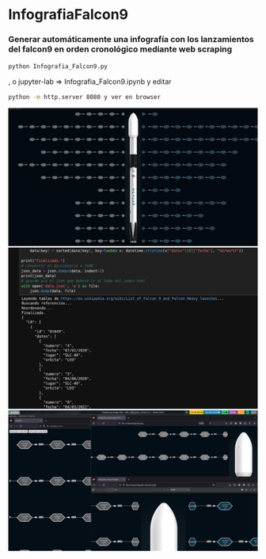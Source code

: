 # InfografiaFalcon9
### Generar automáticamente una infografía con los lanzamientos del falcon9 en orden cronológico mediante web scraping
```bash
python Infografia_Falcon9.py
```
, o jupyter-lab => Infografia_Falcon9.ipynb y editar
```bash
python -m http.server 8080 y ver en browser
```
![alt screenshot](https://github.com/braytac/InfografiaFalcon9/blob/main/cap.png?raw=true)
![alt screenshot](https://github.com/braytac/InfografiaFalcon9/blob/main/cap2.png?raw=true)
![alt screenshot](https://github.com/braytac/InfografiaFalcon9/blob/main/cap3.png?raw=true)

